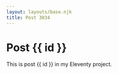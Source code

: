 ```yaml
---
layout: layouts/base.njk
title: Post 3034
---
```


# Post {{ id }}

This is post {{ id }} in my Eleventy project.
